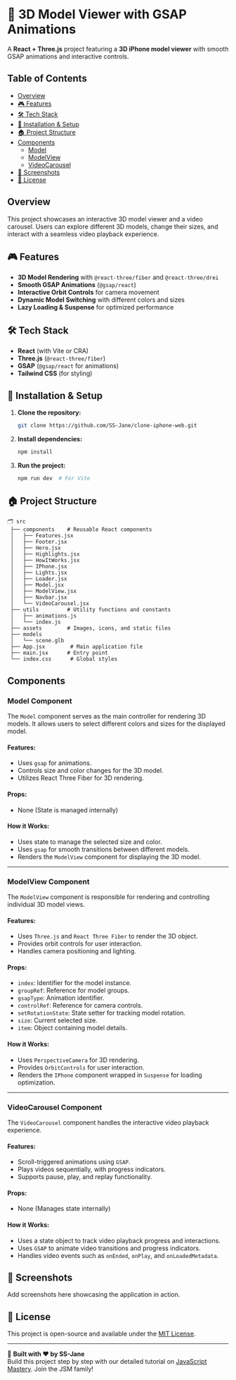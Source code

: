 # 🚀 3D Model Viewer with GSAP Animations

A **React + Three.js** project featuring a **3D iPhone model viewer** with smooth GSAP animations and interactive controls.

## Table of Contents
- [Overview](#overview)
- [🎮 Features](#%F0%9F%8E%AE-features)
- [🛠️ Tech Stack](#%F0%9F%9B%A0%EF%B8%8F-tech-stack)
- [🚀 Installation & Setup](#%F0%9F%9A%80-installation--setup)
- [🏠 Project Structure](#%F0%9F%8F%A0-project-structure)
- [Components](#components)
  - [Model](#model-component)
  - [ModelView](#modelview-component)
  - [VideoCarousel](#videocarousel-component)
- [🎥 Screenshots](#%F0%9F%8E%A5-screenshots)
- [💌 License](#%F0%9F%92%8C-license)

## Overview
This project showcases an interactive 3D model viewer and a video carousel. Users can explore different 3D models, change their sizes, and interact with a seamless video playback experience.

## 🎮 Features
- **3D Model Rendering** with `@react-three/fiber` and `@react-three/drei`
- **Smooth GSAP Animations** (`@gsap/react`)
- **Interactive Orbit Controls** for camera movement
- **Dynamic Model Switching** with different colors and sizes
- **Lazy Loading & Suspense** for optimized performance

## 🛠️ Tech Stack
- **React** (with Vite or CRA)
- **Three.js** (`@react-three/fiber`)
- **GSAP** (`@gsap/react` for animations)
- **Tailwind CSS** (for styling)

## 🚀 Installation & Setup
1. **Clone the repository:**
   ```bash
   git clone https://github.com/SS-Jane/clone-iphone-web.git
   ```
2. **Install dependencies:**
   ```bash
   npm install
   ```
3. **Run the project:**
   ```bash
   npm run dev  # For Vite
   ```

## 🏠 Project Structure
```
🗂 src
 ├── components    # Reusable React components
 │   ├── Features.jsx
 │   ├── Footer.jsx
 │   ├── Hero.jsx
 │   ├── Highlights.jsx
 │   ├── HowItWorks.jsx
 │   ├── IPhone.jsx
 │   ├── Lights.jsx
 │   ├── Loader.jsx
 │   ├── Model.jsx
 │   ├── ModelView.jsx
 │   ├── Navbar.jsx
 │   └── VideoCarousel.jsx
 ├── utils         # Utility functions and constants
 │   ├── animations.js
 │   └── index.js
 ├── assets        # Images, icons, and static files
 ├── models        
 │   └── scene.glb
 ├── App.jsx        # Main application file
 ├── main.jsx      # Entry point
 └── index.css      # Global styles
```

## Components

### Model Component
The `Model` component serves as the main controller for rendering 3D models. It allows users to select different colors and sizes for the displayed model.

#### Features:
- Uses `gsap` for animations.
- Controls size and color changes for the 3D model.
- Utilizes React Three Fiber for 3D rendering.

#### Props:
- None (State is managed internally)

#### How it Works:
- Uses state to manage the selected size and color.
- Uses `gsap` for smooth transitions between different models.
- Renders the `ModelView` component for displaying the 3D model.

---

### ModelView Component
The `ModelView` component is responsible for rendering and controlling individual 3D model views.

#### Features:
- Uses `Three.js` and `React Three Fiber` to render the 3D object.
- Provides orbit controls for user interaction.
- Handles camera positioning and lighting.

#### Props:
- `index`: Identifier for the model instance.
- `groupRef`: Reference for model groups.
- `gsapType`: Animation identifier.
- `controlRef`: Reference for camera controls.
- `setRotationState`: State setter for tracking model rotation.
- `size`: Current selected size.
- `item`: Object containing model details.

#### How it Works:
- Uses `PerspectiveCamera` for 3D rendering.
- Provides `OrbitControls` for user interaction.
- Renders the `IPhone` component wrapped in `Suspense` for loading optimization.

---

### VideoCarousel Component
The `VideoCarousel` component handles the interactive video playback experience.

#### Features:
- Scroll-triggered animations using `GSAP`.
- Plays videos sequentially, with progress indicators.
- Supports pause, play, and replay functionality.

#### Props:
- None (Manages state internally)

#### How it Works:
- Uses a state object to track video playback progress and interactions.
- Uses `GSAP` to animate video transitions and progress indicators.
- Handles video events such as `onEnded`, `onPlay`, and `onLoadedMetadata`.

## 🎥 Screenshots
Add screenshots here showcasing the application in action.


## 💌 License
This project is open-source and available under the [MIT License](LICENSE).

---
🔹 **Built with ❤️ by SS-Jane**  
Build this project step by step with our detailed tutorial on [JavaScript Mastery](https://www.youtube.com/@javascriptmastery/videos). Join the JSM family!
